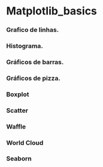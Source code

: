 # Matplotlib_basics

### Grafico de linhas.
### Histograma.
### Gráficos de barras.
### Gráficos de pizza.
### Boxplot
### Scatter
### Waffle
### World Cloud
### Seaborn
